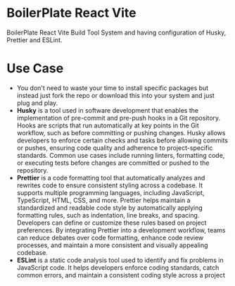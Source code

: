 # BoilerPlate React Vite
BoilerPlate React Vite Build Tool System and having configuration of Husky, Prettier and ESLint.

# Use Case
- You don't need to waste your time to install specific packages but instead just fork the repo or download this into your system and just plug and play.
- **Husky** is a tool used in software development that enables the implementation of pre-commit and pre-push hooks in a Git repository. Hooks are scripts that run automatically at key points in the Git workflow, such as before committing or pushing changes. Husky allows developers to enforce certain checks and tasks before allowing commits or pushes, ensuring code quality and adherence to project-specific standards. Common use cases include running linters, formatting code, or executing tests before changes are committed or pushed to the repository.
- **Prettier** is a code formatting tool that automatically analyzes and rewrites code to ensure consistent styling across a codebase. It supports multiple programming languages, including JavaScript, TypeScript, HTML, CSS, and more. Prettier helps maintain a standardized and readable code style by automatically applying formatting rules, such as indentation, line breaks, and spacing. Developers can define or customize these rules based on project preferences. By integrating Prettier into a development workflow, teams can reduce debates over code formatting, enhance code review processes, and maintain a more consistent and visually appealing codebase.
- **ESLint** is a static code analysis tool used to identify and fix problems in JavaScript code. It helps developers enforce coding standards, catch common errors, and maintain a consistent coding style across a project
